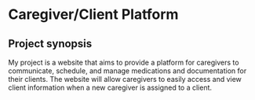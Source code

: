 # Caregiver/Client Platform

## Project synopsis
My project is a website that aims to provide a platform for caregivers to communicate, schedule, and manage medications and documentation for their clients. The website will allow caregivers to easily access and view client information when a new caregiver is assigned to a client.
